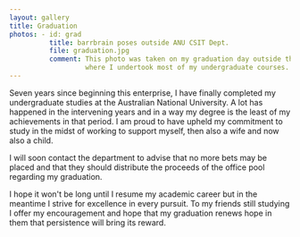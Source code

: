 ```yaml
---
layout: gallery
title: Graduation
photos: - id: grad
          title: barrbrain poses outside ANU CSIT Dept.
          file: graduation.jpg
          comment: This photo was taken on my graduation day outside the school
                   where I undertook most of my undergraduate courses.
---
```


Seven years since beginning this enterprise, I have finally completed my undergraduate studies at the Australian National University. A lot has happened in the intervening years and in a way my degree is the least of my achievements in that period. I am proud to have upheld my commitment to study in the midst of working to support myself, then also a wife and now also a child.

I will soon contact the department to advise that no more bets may be placed and that they should distribute the proceeds of the office pool regarding my graduation.

I hope it won't be long until I resume my academic career but in the meantime I strive for excellence in every pursuit. To my friends still studying I offer my encouragement and hope that my graduation renews hope in them that persistence will bring its reward.

